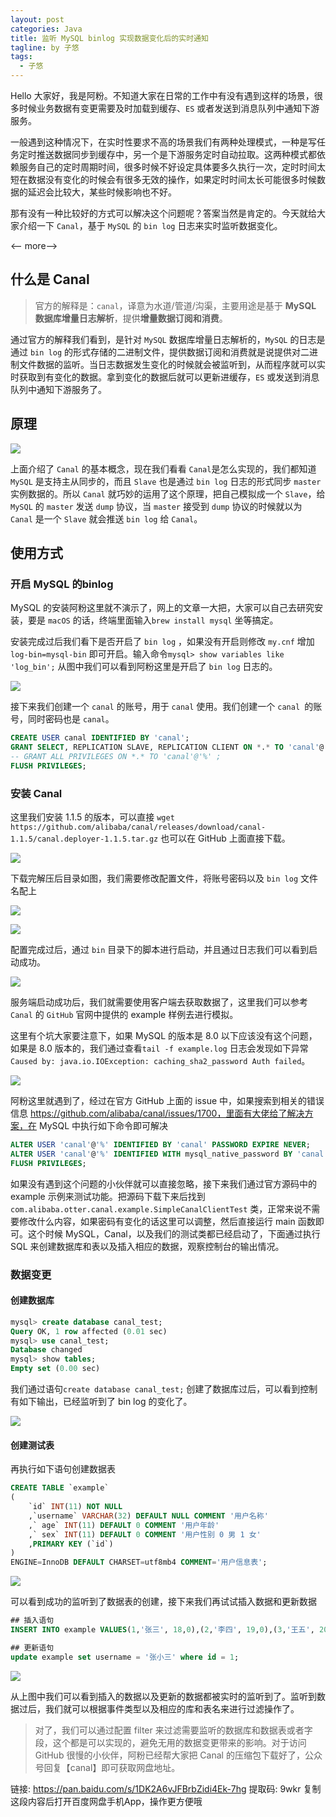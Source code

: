 ```yaml
---
layout: post
categories: Java
title: 监听 MySQL binlog 实现数据变化后的实时通知
tagline: by 子悠
tags: 
  - 子悠
---
```


Hello 大家好，我是阿粉。不知道大家在日常的工作中有没有遇到这样的场景，很多时候业务数据有变更需要及时加载到缓存、`ES` 或者发送到消息队列中通知下游服务。

一般遇到这种情况下，在实时性要求不高的场景我们有两种处理模式，一种是写任务定时推送数据同步到缓存中，另一个是下游服务定时自动拉取。这两种模式都依赖服务自己的定时周期时间，很多时候不好设定具体要多久执行一次，定时时间太短在数据没有变化的时候会有很多无效的操作，如果定时时间太长可能很多时候数据的延迟会比较大，某些时候影响也不好。

那有没有一种比较好的方式可以解决这个问题呢？答案当然是肯定的。今天就给大家介绍一下 `Canal`，基于 `MySQL` 的 `bin log` 日志来实时监听数据变化。

<-- more-->

## 什么是 Canal

> 官方的解释是：`canal`，译意为水道/管道/沟渠，主要用途是基于 **MySQL 数据库增量日志解析**，提供**增量数据订阅和消费**。

通过官方的解释我们看到，是针对 `MySQL` 数据库增量日志解析的，`MySQL` 的日志是通过 `bin log` 的形式存储的二进制文件，提供数据订阅和消费就是说提供对二进制文件数据的监听。当日志数据发生变化的时候就会被监听到，从而程序就可以实时获取到有变化的数据。拿到变化的数据后就可以更新进缓存，`ES` 或发送到消息队列中通知下游服务了。

## 原理

![](http://www.justdojava.com/assets/images/2019/java/image_ziyou/2021/0722/1.png)

上面介绍了 `Canal` 的基本概念，现在我们看看 `Canal`是怎么实现的，我们都知道 `MySQL` 是支持主从同步的，而且 `Slave` 也是通过 `bin log` 日志的形式同步 `master` 实例数据的。所以 `Canal` 就巧妙的运用了这个原理，把自己模拟成一个 `Slave`，给 `MySQL` 的 `master` 发送 `dump`  协议，当 `master` 接受到 `dump` 协议的时候就以为 `Canal` 是一个 `Slave` 就会推送 `bin log` 给 `Canal`。

## 使用方式

### 开启 MySQL 的binlog

MySQL 的安装阿粉这里就不演示了，网上的文章一大把，大家可以自己去研究安装，要是 `macOS` 的话，终端里面输入`brew install mysql` 坐等搞定。

安装完成过后我们看下是否开启了 `bin log` ，如果没有开启则修改 `my.cnf` 增加 `log-bin=mysql-bin`  即可开启。输入命令`mysql> show variables like 'log_bin';` 从图中我们可以看到阿粉这里是开启了 `bin log` 日志的。

![](http://www.justdojava.com/assets/images/2019/java/image_ziyou/2021/0722/2.png)

接下来我们创建一个 `canal` 的账号，用于 `canal` 使用。我们创建一个 `canal `的账号，同时密码也是 `canal`。

```sql
CREATE USER canal IDENTIFIED BY 'canal';  
GRANT SELECT, REPLICATION SLAVE, REPLICATION CLIENT ON *.* TO 'canal'@'%';
-- GRANT ALL PRIVILEGES ON *.* TO 'canal'@'%' ;
FLUSH PRIVILEGES;
```

### 安装 Canal

这里我们安装 1.1.5 的版本，可以直接 `wget https://github.com/alibaba/canal/releases/download/canal-1.1.5/canal.deployer-1.1.5.tar.gz` 也可以在 GitHub 上面直接下载。

![](http://www.justdojava.com/assets/images/2019/java/image_ziyou/2021/0722/3.png)

下载完解压后目录如图，我们需要修改配置文件，将账号密码以及 `bin log` 文件名配上

![](http://www.justdojava.com/assets/images/2019/java/image_ziyou/2021/0722/4.png)

![](http://www.justdojava.com/assets/images/2019/java/image_ziyou/2021/0722/5.png)

配置完成过后，通过 `bin` 目录下的脚本进行启动，并且通过日志我们可以看到启动成功。

![](http://www.justdojava.com/assets/images/2019/java/image_ziyou/2021/0722/6.png)

服务端启动成功后，我们就需要使用客户端去获取数据了，这里我们可以参考 `Canal` 的 `GitHub` 官网中提供的 example 样例去进行模拟。

这里有个坑大家要注意下，如果 MySQL 的版本是 8.0 以下应该没有这个问题，如果是 8.0 版本的，我们通过查看`tail -f example.log` 日志会发现如下异常`Caused by: java.io.IOException: caching_sha2_password Auth failed`。

![](http://www.justdojava.com/assets/images/2019/java/image_ziyou/2021/0722/7.png)

阿粉这里就遇到了，经过在官方 GitHub 上面的 issue 中，如果搜索到相关的错误信息 https://github.com/alibaba/canal/issues/1700，里面有大佬给了解决方案，在 MySQL 中执行如下命令即可解决

```sql
ALTER USER 'canal'@'%' IDENTIFIED BY 'canal' PASSWORD EXPIRE NEVER;
ALTER USER 'canal'@'%' IDENTIFIED WITH mysql_native_password BY 'canal';
FLUSH PRIVILEGES;
```

如果没有遇到这个问题的小伙伴就可以直接忽略，接下来我们通过官方源码中的 example 示例来测试功能。把源码下载下来后找到`com.alibaba.otter.canal.example.SimpleCanalClientTest` 类，正常来说不需要修改什么内容，如果密码有变化的话这里可以调整，然后直接运行 main 函数即可。这个时候 MySQL，Canal，以及我们的测试类都已经启动了，下面通过执行 SQL 来创建数据库和表以及插入相应的数据，观察控制台的输出情况。

### 数据变更

#### 创建数据库

```sql
mysql> create database canal_test;
Query OK, 1 row affected (0.01 sec)
mysql> use canal_test;
Database changed
mysql> show tables;
Empty set (0.00 sec)
```

我们通过语句`create database canal_test;` 创建了数据库过后，可以看到控制有如下输出，已经监听到了 bin log 的变化了。

![](http://www.justdojava.com/assets/images/2019/java/image_ziyou/2021/0722/8.png)

#### 创建测试表

再执行如下语句创建数据表

```sql
CREATE TABLE `example` 
(
    `id` INT(11) NOT NULL
    ,`username` VARCHAR(32) DEFAULT NULL COMMENT '用户名称'
    ,` age` INT(11) DEFAULT 0 COMMENT '用户年龄'
    ,` sex` INT(11) DEFAULT 0 COMMENT '用户性别 0 男 1 女'
    ,PRIMARY KEY (`id`)
)
ENGINE=InnoDB DEFAULT CHARSET=utf8mb4 COMMENT='用户信息表';
```

![](http://www.justdojava.com/assets/images/2019/java/image_ziyou/2021/0722/9.png)

可以看到成功的监听到了数据表的创建，接下来我们再试试插入数据和更新数据

```SQL
## 插入语句
INSERT INTO example VALUES(1,'张三', 18,0),(2,'李四', 19,0),(3,'王五', 20,1);

## 更新语句
update example set username = '张小三' where id = 1;
```

![](http://www.justdojava.com/assets/images/2019/java/image_ziyou/2021/0722/10.png)

从上图中我们可以看到插入的数据以及更新的数据都被实时的监听到了。监听到数据过后，我们就可以根据事件类型以及相应的库和表名来进行过滤操作了。

> 对了，我们可以通过配置 filter 来过滤需要监听的数据库和数据表或者字段，这个都是可以实现的，避免无用的数据变更带来的影响。对于访问 GitHub 很慢的小伙伴，阿粉已经帮大家把 Canal 的压缩包下载好了，公众号回复【canal】即可获取网盘地址。

链接: https://pan.baidu.com/s/1DK2A6vJFBrbZidi4Ek-7hg 提取码: 9wkr 复制这段内容后打开百度网盘手机App，操作更方便哦

